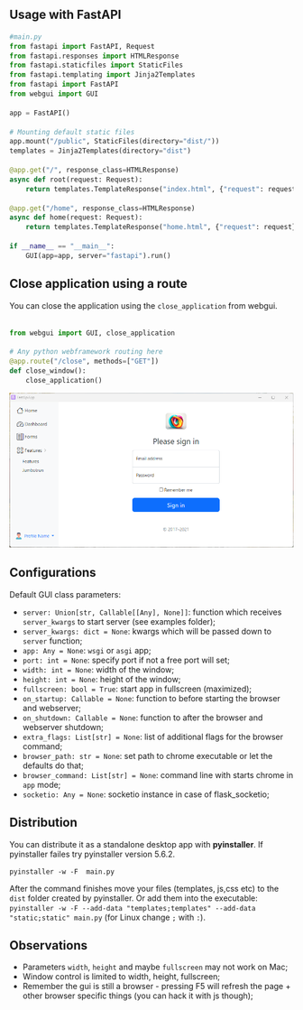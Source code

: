 
## Usage with FastAPI

```py
#main.py
from fastapi import FastAPI, Request
from fastapi.responses import HTMLResponse
from fastapi.staticfiles import StaticFiles
from fastapi.templating import Jinja2Templates
from fastapi import FastAPI
from webgui import GUI

app = FastAPI()

# Mounting default static files
app.mount("/public", StaticFiles(directory="dist/"))
templates = Jinja2Templates(directory="dist")

@app.get("/", response_class=HTMLResponse)
async def root(request: Request):
    return templates.TemplateResponse("index.html", {"request": request})

@app.get("/home", response_class=HTMLResponse)
async def home(request: Request):
    return templates.TemplateResponse("home.html", {"request": request})

if __name__ == "__main__":
    GUI(app=app, server="fastapi").run()
```


## Close application using a route

You can close the application using the `close_application` from webgui.

```python

from webgui import GUI, close_application

# Any python webframework routing here
@app.route("/close", methods=["GET"])
def close_window():
    close_application()
```

![Example UI](public/screenshot.png)

## Configurations

Default GUI class parameters:

- `server: Union[str, Callable[[Any], None]]`: function which receives `server_kwargs` to start server (see examples folder);
- `server_kwargs: dict = None`: kwargs which will be passed down to `server` function;
- `app: Any = None`: `wsgi` or `asgi` app;
- `port: int = None`: specify port if not a free port will set;
- `width: int = None`: width of the window;
- `height: int = None`: height of the window;
- `fullscreen: bool = True`: start app in fullscreen (maximized);
- `on_startup: Callable = None`: function to before starting the browser and webserver;
- `on_shutdown: Callable = None`: function to after the browser and webserver shutdown;
- `extra_flags: List[str] = None`: list of additional flags for the browser command;
- `browser_path: str = None`: set path to chrome executable or let the defaults do that;
- `browser_command: List[str] = None`: command line with starts chrome in `app` mode;
- `socketio: Any = None`: socketio instance in case of flask_socketio;



## Distribution

You can distribute it as a standalone desktop app with **pyinstaller**. If pyinstaller failes try pyinstaller version 5.6.2.

```shell
pyinstaller -w -F  main.py
```

After the command finishes move your files (templates, js,css etc) to the `dist` folder created by pyinstaller. Or add them into the executable: `pyinstaller -w -F --add-data "templates;templates" --add-data "static;static" main.py` (for Linux change `;` with `:`).



## Observations

- Parameters `width`, `height` and maybe `fullscreen` may not work on Mac;
- Window control is limited to width, height, fullscreen;
- Remember the gui is still a browser - pressing F5 will refresh the page + other browser specific things (you can hack it with js though);